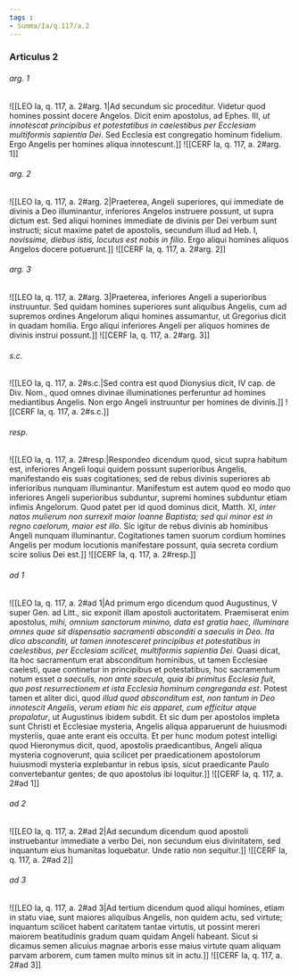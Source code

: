 ```yaml
---
tags : 
- Summa/Ia/q.117/a.2
---
```


### Articulus 2

###### arg. 1
![[LEO Ia, q. 117, a. 2#arg. 1|Ad secundum sic proceditur. Videtur quod homines possint docere Angelos. Dicit enim apostolus, ad Ephes. III, *ut innotescat principibus et potestatibus in caelestibus per Ecclesiam multiformis sapientia Dei*. Sed Ecclesia est congregatio hominum fidelium. Ergo Angelis per homines aliqua innotescunt.]]
![[CERF Ia, q. 117, a. 2#arg. 1]]

###### arg. 2
![[LEO Ia, q. 117, a. 2#arg. 2|Praeterea, Angeli superiores, qui immediate de divinis a Deo illuminantur, inferiores Angelos instruere possunt, ut supra dictum est. Sed aliqui homines immediate de divinis per Dei verbum sunt instructi; sicut maxime patet de apostolis, secundum illud ad Heb. I, *novissime, diebus istis, locutus est nobis in filio*. Ergo aliqui homines aliquos Angelos docere potuerunt.]]
![[CERF Ia, q. 117, a. 2#arg. 2]]

###### arg. 3
![[LEO Ia, q. 117, a. 2#arg. 3|Praeterea, inferiores Angeli a superioribus instruuntur. Sed quidam homines superiores sunt aliquibus Angelis, cum ad supremos ordines Angelorum aliqui homines assumantur, ut Gregorius dicit in quadam homilia. Ergo aliqui inferiores Angeli per aliquos homines de divinis instrui possunt.]]
![[CERF Ia, q. 117, a. 2#arg. 3]]

###### s.c.
![[LEO Ia, q. 117, a. 2#s.c.|Sed contra est quod Dionysius dicit, IV cap. de Div. Nom., quod omnes divinae illuminationes perferuntur ad homines mediantibus Angelis. Non ergo Angeli instruuntur per homines de divinis.]]
![[CERF Ia, q. 117, a. 2#s.c.]]

###### resp.
![[LEO Ia, q. 117, a. 2#resp.|Respondeo dicendum quod, sicut supra habitum est, inferiores Angeli loqui quidem possunt superioribus Angelis, manifestando eis suas cogitationes; sed de rebus divinis superiores ab inferioribus nunquam illuminantur. Manifestum est autem quod eo modo quo inferiores Angeli superioribus subduntur, supremi homines subduntur etiam infimis Angelorum. Quod patet per id quod dominus dicit, Matth. XI, *inter natos mulierum non surrexit maior Ioanne Baptista; sed qui minor est in regno caelorum, maior est illo*. Sic igitur de rebus divinis ab hominibus Angeli nunquam illuminantur. Cogitationes tamen suorum cordium homines Angelis per modum locutionis manifestare possunt, quia secreta cordium scire solius Dei est.]]
![[CERF Ia, q. 117, a. 2#resp.]]

###### ad 1
![[LEO Ia, q. 117, a. 2#ad 1|Ad primum ergo dicendum quod Augustinus, V super Gen. ad Litt., sic exponit illam apostoli auctoritatem. Praemiserat enim apostolus, *mihi, omnium sanctorum minimo, data est gratia haec, illuminare omnes quae sit dispensatio sacramenti absconditi a saeculis in Deo. Ita dico absconditi, ut tamen innotesceret principibus et potestatibus in caelestibus, per Ecclesiam scilicet, multiformis sapientia Dei*. Quasi dicat, ita hoc sacramentum erat absconditum hominibus, ut tamen Ecclesiae caelesti, quae continetur in principibus et potestatibus, hoc sacramentum notum esset *a saeculis, non ante saecula, quia ibi primitus Ecclesia fuit, quo post resurrectionem et ista Ecclesia hominum congreganda est*. Potest tamen et aliter dici, quod *illud quod absconditum est, non tantum in Deo innotescit Angelis, verum etiam hic eis apparet, cum efficitur atque propalatur*, ut Augustinus ibidem subdit. Et sic dum per apostolos impleta sunt Christi et Ecclesiae mysteria, Angelis aliqua apparuerunt de huiusmodi mysteriis, quae ante erant eis occulta. Et per hunc modum potest intelligi quod Hieronymus dicit, quod, apostolis praedicantibus, Angeli aliqua mysteria cognoverunt, quia scilicet per praedicationem apostolorum huiusmodi mysteria explebantur in rebus ipsis, sicut praedicante Paulo convertebantur gentes; de quo apostolus ibi loquitur.]]
![[CERF Ia, q. 117, a. 2#ad 1]]

###### ad 2
![[LEO Ia, q. 117, a. 2#ad 2|Ad secundum dicendum quod apostoli instruebantur immediate a verbo Dei, non secundum eius divinitatem, sed inquantum eius humanitas loquebatur. Unde ratio non sequitur.]]
![[CERF Ia, q. 117, a. 2#ad 2]]

###### ad 3
![[LEO Ia, q. 117, a. 2#ad 3|Ad tertium dicendum quod aliqui homines, etiam in statu viae, sunt maiores aliquibus Angelis, non quidem actu, sed virtute; inquantum scilicet habent caritatem tantae virtutis, ut possint mereri maiorem beatitudinis gradum quam quidam Angeli habeant. Sicut si dicamus semen alicuius magnae arboris esse maius virtute quam aliquam parvam arborem, cum tamen multo minus sit in actu.]]
![[CERF Ia, q. 117, a. 2#ad 3]]

